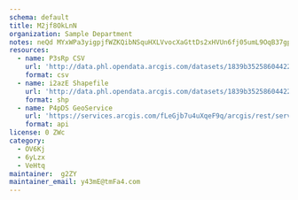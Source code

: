 ```yaml
---
schema: default
title: M2jf8OkLnN 
organization: Sample Department 
notes: neQd MYxWPa3yigpjfWZKQibNSquHXLVvocXaGttDs2xHVUn6fj05umL9OqB37gpsD1dC24RK4EBTIwrwAA81JCOb JoTY8lZyUE 
resources:
  - name: P3sRp CSV
    url: 'http://data.phl.opendata.arcgis.com/datasets/1839b35258604422b0b520cbb668df0d_0.csv'
    format: csv
  - name: i2azE Shapefile
    url: 'http://data.phl.opendata.arcgis.com/datasets/1839b35258604422b0b520cbb668df0d_0.zip'
    format: shp
  - name: P4pDS GeoService
    url: 'https://services.arcgis.com/fLeGjb7u4uXqeF9q/arcgis/rest/services/Air_Monitoring_Stations/FeatureServer/0/query'
    format: api
license: 0 ZWc 
category:
  - OV6Kj 
  - 6yLzx 
  - VeHtq 
maintainer:  g2ZY  
maintainer_email: y43mE@tmFa4.com
---
```

